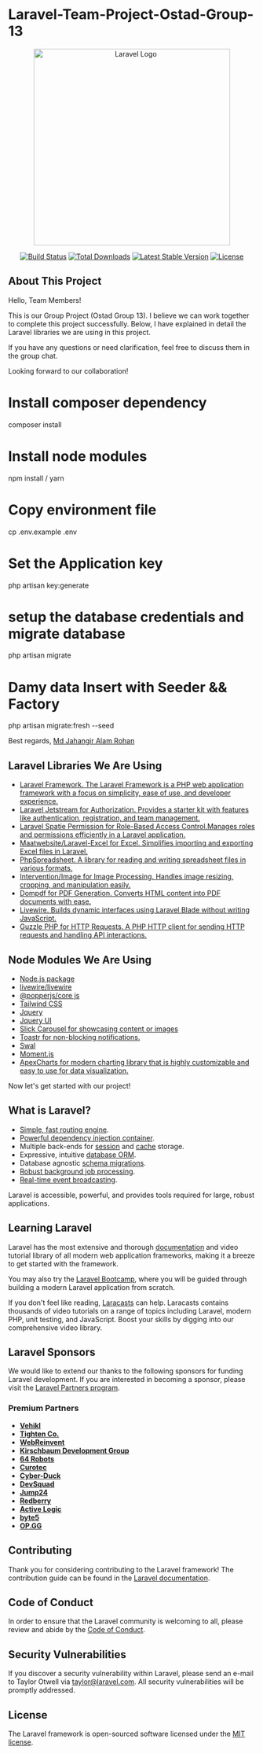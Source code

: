 # Laravel-Team-Project-Ostad-Group-13

<p align="center"><a href="https://laravel.com" target="_blank"><img src="https://raw.githubusercontent.com/laravel/art/master/logo-lockup/5%20SVG/2%20CMYK/1%20Full%20Color/laravel-logolockup-cmyk-red.svg" width="400" alt="Laravel Logo"></a></p>

<p align="center">
<a href="https://github.com/laravel/framework/actions"><img src="https://github.com/laravel/framework/workflows/tests/badge.svg" alt="Build Status"></a>
<a href="https://packagist.org/packages/laravel/framework"><img src="https://img.shields.io/packagist/dt/laravel/framework" alt="Total Downloads"></a>
<a href="https://packagist.org/packages/laravel/framework"><img src="https://img.shields.io/packagist/v/laravel/framework" alt="Latest Stable Version"></a>
<a href="https://packagist.org/packages/laravel/framework"><img src="https://img.shields.io/packagist/l/laravel/framework" alt="License"></a>
</p>

## About This Project

Hello, Team Members!

This is our Group Project (Ostad Group 13). I believe we can work together to complete this project successfully. Below, I have explained in detail the Laravel libraries we are using in this project.

If you have any questions or need clarification, feel free to discuss them in the group chat.

Looking forward to our collaboration!

# Install composer dependency

composer install

# Install node modules

npm install / yarn

# Copy environment file

cp .env.example .env

# Set the Application key

php artisan key:generate

# setup the database credentials and migrate database

php artisan migrate

# Damy data Insert with Seeder && Factory

php artisan migrate:fresh --seed

Best regards,
[Md Jahangir Alam Rohan](https://github.com/rohan9222)

## Laravel Libraries We Are Using

- [Laravel Framework. The Laravel Framework is a PHP web application framework with a focus on simplicity, ease of use, and developer experience.](https://laravel.com/)
- [Laravel Jetstream for Authorization. Provides a starter kit with features like authentication, registration, and team management.](https://jetstream.laravel.com/introduction.html) 
- [Laravel Spatie Permission for Role-Based Access Control.Manages roles and permissions efficiently in a Laravel application.](https://spatie.be/docs/laravel-permission/v6/introduction)
- [Maatwebsite/Laravel-Excel for Excel. Simplifies importing and exporting Excel files in Laravel.](https://docs.laravel-excel.com/3.1/introduction/introduction.html)
- [PhpSpreadsheet. A library for reading and writing spreadsheet files in various formats.](https://phpspreadsheet.readthedocs.io/en/latest/)
- [Intervention/Image for Image Processing. Handles image resizing, cropping, and manipulation easily.](https://image.intervention.io/)
- [Dompdf for PDF Generation. Converts HTML content into PDF documents with ease.](https://github.com/dompdf/dompdf)
- [Livewire. Builds dynamic interfaces using Laravel Blade without writing JavaScript.](https://livewire.laravel.com/)
- [Guzzle PHP for HTTP Requests. A PHP HTTP client for sending HTTP requests and handling API interactions.](https://docs.guzzlephp.org/en/stable/)

## Node Modules We Are Using

- [Node.js package](https://www.npmjs.com/)
- [livewire/livewire](https://github.com/livewire/livewire)
- [@popperjs/core js](https://popper.js.org/)
- [Tailwind CSS](https://tailwindcss.com/)
- [Jquery](https://jquery.com/)
- [Jquery UI](https://jqueryui.com/)
- [Slick Carousel for showcasing content or images](https://kenwheeler.github.io/slick/)
- [Toastr for non-blocking notifications.](https://github.com/CodeSeven/toastr)
- [Swal](https://sweetalert2.github.io/)
- [Moment.js](https://momentjs.com/)
- [ApexCharts for modern charting library that is highly customizable and easy to use for data visualization.](https://apexcharts.com/)

Now let's get started with our project!

## What is Laravel?

- [Simple, fast routing engine](https://laravel.com/docs/routing).
- [Powerful dependency injection container](https://laravel.com/docs/container).
- Multiple back-ends for [session](https://laravel.com/docs/session) and [cache](https://laravel.com/docs/cache) storage.
- Expressive, intuitive [database ORM](https://laravel.com/docs/eloquent).
- Database agnostic [schema migrations](https://laravel.com/docs/migrations).
- [Robust background job processing](https://laravel.com/docs/queues).
- [Real-time event broadcasting](https://laravel.com/docs/broadcasting).

Laravel is accessible, powerful, and provides tools required for large, robust applications.

## Learning Laravel

Laravel has the most extensive and thorough [documentation](https://laravel.com/docs) and video tutorial library of all modern web application frameworks, making it a breeze to get started with the framework.

You may also try the [Laravel Bootcamp](https://bootcamp.laravel.com), where you will be guided through building a modern Laravel application from scratch.

If you don't feel like reading, [Laracasts](https://laracasts.com) can help. Laracasts contains thousands of video tutorials on a range of topics including Laravel, modern PHP, unit testing, and JavaScript. Boost your skills by digging into our comprehensive video library.

## Laravel Sponsors

We would like to extend our thanks to the following sponsors for funding Laravel development. If you are interested in becoming a sponsor, please visit the [Laravel Partners program](https://partners.laravel.com).

### Premium Partners

- **[Vehikl](https://vehikl.com/)**
- **[Tighten Co.](https://tighten.co)**
- **[WebReinvent](https://webreinvent.com/)**
- **[Kirschbaum Development Group](https://kirschbaumdevelopment.com)**
- **[64 Robots](https://64robots.com)**
- **[Curotec](https://www.curotec.com/services/technologies/laravel/)**
- **[Cyber-Duck](https://cyber-duck.co.uk)**
- **[DevSquad](https://devsquad.com/hire-laravel-developers)**
- **[Jump24](https://jump24.co.uk)**
- **[Redberry](https://redberry.international/laravel/)**
- **[Active Logic](https://activelogic.com)**
- **[byte5](https://byte5.de)**
- **[OP.GG](https://op.gg)**

## Contributing

Thank you for considering contributing to the Laravel framework! The contribution guide can be found in the [Laravel documentation](https://laravel.com/docs/contributions).

## Code of Conduct

In order to ensure that the Laravel community is welcoming to all, please review and abide by the [Code of Conduct](https://laravel.com/docs/contributions#code-of-conduct).

## Security Vulnerabilities

If you discover a security vulnerability within Laravel, please send an e-mail to Taylor Otwell via [taylor@laravel.com](mailto:taylor@laravel.com). All security vulnerabilities will be promptly addressed.

## License

The Laravel framework is open-sourced software licensed under the [MIT license](https://opensource.org/licenses/MIT).
